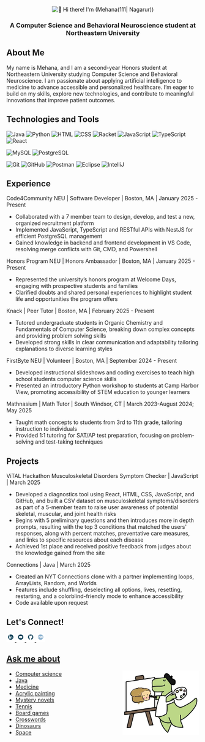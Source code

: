 <p align="center">
  <img src="https://raw.githubusercontent.com/mehanana/mehanana/master/Hi%20🌺%20I’m%20Mehana!.gif" 
       height="250" 
       width="500" 
       alt="👋 Hi there! I'm (Mehana(111| Nagarur))" 
       title="👋 Hi there! I'm (Mehana(111| Nagarur))"/>
</p>
<h3 align="center">A Computer Science and Behavioral Neuroscience student at Northeastern University</h3>

## About Me
My name is Mehana, and I am a second-year Honors student at Northeastern University studying Computer Science and Behavioral Neuroscience. I am passionate about applying artificial intelligence to medicine to advance accessible and personalized healthcare. I’m eager to build on my skills, explore new technologies, and contribute to meaningful innovations that improve patient outcomes.

## Technologies and Tools
![Java](https://img.shields.io/badge/java-%23ED8B00.svg?style=for-the-badge&logo=openjdk&logoColor=white)
![Python](https://img.shields.io/badge/python-3670A0?style=for-the-badge&logo=python&logoColor=ffdd54)
![HTML](https://img.shields.io/badge/html-ebb39b.svg?style=for-the-badge&logo=html5&logoColor=%2361DAF)
![CSS](https://img.shields.io/badge/css-2e54e0.svg?style=for-the-badge&logo=css&logoColor=%2361DAF)
![Racket](https://img.shields.io/badge/racket-445aa4.svg?style=for-the-badge&logo=racket&logoColor=922a27)
![JavaScript](https://img.shields.io/badge/javascript-f7da61.svg?style=for-the-badge&logo=javascript&logoColor=383936)
![TypeScript](https://img.shields.io/badge/typescript-%23007ACC.svg?style=for-the-badge&logo=typescript&logoColor=white)
![React](https://img.shields.io/badge/react-%2320232a.svg?style=for-the-badge&logo=react&logoColor=%2361DAFB)

![MySQL](https://img.shields.io/badge/mysql-d99539.svg?style=for-the-badge&logo=mysql&logoColor=2f648a)
![PostgreSQL](https://img.shields.io/badge/postgresql-436593.svg?style=for-the-badge&logo=postgresql&logoColor=ffffff)

![Git](https://img.shields.io/badge/git-%23F05033.svg?style=for-the-badge&logo=git&logoColor=white)
![GitHub](https://img.shields.io/badge/github-%23121011.svg?style=for-the-badge&logo=github&logoColor=white)
![Postman](https://img.shields.io/badge/Postman-FF6C37?style=for-the-badge&logo=postman&logoColor=white)
![Eclipse](https://img.shields.io/badge/eclipse-322957.svg?style=for-the-badge&logo=eclipse&logoColor=ea9b45)
![IntelliJ](https://img.shields.io/badge/intellij-b94c7f.svg?style=for-the-badge&logo=intellijidea&logoColor=ffae45)


## Experience
Code4Community NEU | Software Developer | Boston, MA | January 2025 - Present   
- Collaborated with a 7 member team to design, develop, and test a new, organized recruitment platform
- Implemented JavaScript, TypeScript and RESTful APIs with NestJS for efficient PostgreSQL management
- Gained knowledge in backend and frontend development in VS Code, resolving merge conflicts with Git, CMD, and Powershell

Honors Program NEU | Honors Ambassador | Boston, MA | January 2025 - Present   
- Represented the university’s honors program at Welcome Days, engaging with prospective students and families
- Clarified doubts and shared personal experiences to highlight student life and opportunities the program offers

Knack | Peer Tutor | Boston, MA | February 2025 - Present                                                                                                                                                 
- Tutored undergraduate students in Organic Chemistry and Fundamentals of Computer Science, breaking down complex concepts and providing problem solving skills
- Developed strong skills in clear communication and adaptability tailoring explanations to diverse learning styles

FirstByte NEU | Volunteer | Boston, MA | September 2024 - Present
- Developed instructional slideshows and coding exercises to teach high school students computer science skills
- Presented an introductory Python workshop to students at Camp Harbor View, promoting accessibility of STEM education to younger learners

Mathnasium | Math Tutor | South Windsor, CT | March 2023-August 2024; May 2025       
- Taught math concepts to students from 3rd to 11th grade, tailoring instruction to individuals
- Provided 1:1 tutoring for SAT/AP test preparation, focusing on problem-solving and test-taking techniques

## Projects
ViTAL Hackathon Musculoskeletal Disorders Symptom Checker | JavaScript | March 2025
- Developed a diagnostics tool using React, HTML, CSS, JavaScript, and GitHub, and built a CSV dataset on musculoskeletal symptoms/disorders as part of a 5-member team to raise user awareness of potential skeletal, muscular, and joint health risks
- Begins with 5 preliminary questions and then introduces more in depth prompts, resulting with the top 3 conditions that matched the users' responses, along with percent matches, preventative care measures, and links to specific resources about each disease
- Achieved 1st place and received positive feedback from judges about the knowledge gained from the site

Connections | Java | March 2025
- Created an NYT Connections clone with a partner implementing loops, ArrayLists, Random, and Worlds
- Features include shuffling, deselecting all options, lives, resetting, restarting, and a colorblind-friendly mode to enhance accessibility
- Code available upon request

## Let's Connect!
<a href="https://www.linkedin.com/in/mehana-nagarur/" title="LinkedIn Profile"><img width="22" src="linkedin-logo.png">
<a href="nagarur.m@northeastern.edu" title="Email"><img width="22" src="email-logo.png">
<a href="https://github.com/mehanana" title="GitHub"><img width="22" src="github-logo.png"> 
<a href="https://www.mehana-n.netlify.app/" title="Personal Portfolio"><img width="22" src="name-logo.png"> 

## Ask me about 
  <img align="right" src="dino gif.webp" width="200">
    <ul>
      <li>Computer science</li>
      <li>Java</li>
      <li>Medicine</li>
      <li>Acrylic painting</li>
      <li>Mystery novels</li>
      <li>Tennis</li>
      <li>Board games</li>
      <li>Crosswords</li>
      <li>Dinosaurs</li>
      <li>Space</li>
    </ul>
